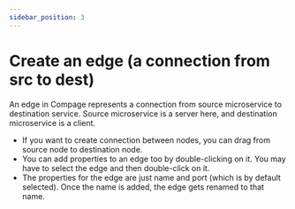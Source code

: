 ```yaml
---
sidebar_position: 3
---
```


# Create an edge (a connection from src to dest)

An edge in Compage represents a connection from source microservice to destination service. Source microservice is a server here, and destination microservice is a client.

- If you want to create connection between nodes, you can drag from source node to destination node.
- You can add properties to an edge too by double-clicking on it. You may have to select the edge and then double-click on it.
- The properties for the edge are just name and port (which is by default selected). Once the name is added, the edge gets renamed to that name.

